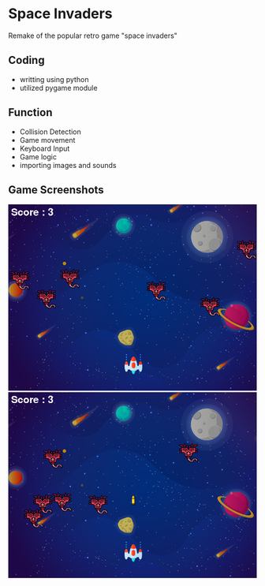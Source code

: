 # Space Invaders

Remake of the popular retro game "space invaders"

## Coding

- writting using python
- utilized pygame module

## Function

- Collision Detection
- Game movement
- Keyboard Input
- Game logic
- importing images and sounds

## Game Screenshots

![Screenshot 1](\gameScreenshots\SpaceInvaderScreenshot.png)
<img src="gameScreenshots\SpaceInvaderMidShot.png" alt="My cool logo"/>
